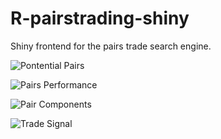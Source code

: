 # R-pairstrading-shiny
Shiny frontend for the pairs trade search engine.

![Pontential Pairs](https://raw.githubusercontent.com/jhleong-quant-finance/R-pairstrading-shiny/master/screenshots/found_pairs.png)

![Pairs Performance](https://raw.githubusercontent.com/jhleong-quant-finance/R-pairstrading-shiny/master/screenshots/pairs_performance.png)

![Pair Components](https://raw.githubusercontent.com/jhleong-quant-finance/R-pairstrading-shiny/master/screenshots/pairs_component.png)

![Trade Signal](https://raw.githubusercontent.com/jhleong-quant-finance/R-pairstrading-shiny/master/screenshots/trade_signal.png)
